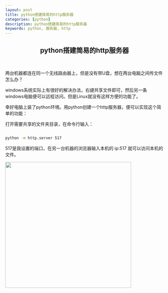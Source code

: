 ```yaml
---
layout: post
title: python搭建简易的http服务器
categories: [python]
description: python搭建简易的http服务器
keywords: python, 服务器, http
---
```


<h2 align = "center">python搭建简易的http服务器</h2>

<br/>

两台机器都连在同一个无线路由器上，但是没有带U盘，想在两台电脑之间传文件怎么办？

windows系统实际上有很好的解决办法，右键共享文件即可，然后另一条windows电脑便可以远程访问。但是Linux就没有这样方便的功能了。

幸好电脑上装了python环境。用python创建一个http服务器，便可以实现这个简单的功能：

打开需要共享的文件夹目录，在命令行输入：

``` bash

python -m http.server 517

```

517是我设置的端口，在另一台机器的浏览器输入本机的 ip:517 就可以访问本机的文件。

<img src="http://blog-1255541504.file.myqcloud.com/_post/python-server-1.jpg" style="border:none;width: 400.0px;margin: center;"/>
